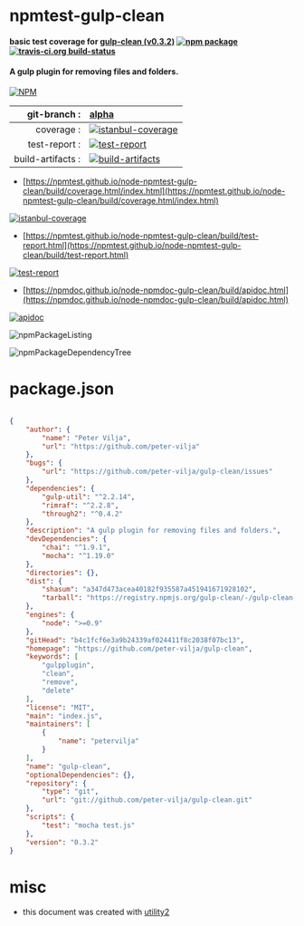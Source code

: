 # npmtest-gulp-clean

#### basic test coverage for  [gulp-clean (v0.3.2)](https://github.com/peter-vilja/gulp-clean)  [![npm package](https://img.shields.io/npm/v/npmtest-gulp-clean.svg?style=flat-square)](https://www.npmjs.org/package/npmtest-gulp-clean) [![travis-ci.org build-status](https://api.travis-ci.org/npmtest/node-npmtest-gulp-clean.svg)](https://travis-ci.org/npmtest/node-npmtest-gulp-clean)

#### A gulp plugin for removing files and folders.

[![NPM](https://nodei.co/npm/gulp-clean.png?downloads=true&downloadRank=true&stars=true)](https://www.npmjs.com/package/gulp-clean)

| git-branch : | [alpha](https://github.com/npmtest/node-npmtest-gulp-clean/tree/alpha)|
|--:|:--|
| coverage : | [![istanbul-coverage](https://npmtest.github.io/node-npmtest-gulp-clean/build/coverage.badge.svg)](https://npmtest.github.io/node-npmtest-gulp-clean/build/coverage.html/index.html)|
| test-report : | [![test-report](https://npmtest.github.io/node-npmtest-gulp-clean/build/test-report.badge.svg)](https://npmtest.github.io/node-npmtest-gulp-clean/build/test-report.html)|
| build-artifacts : | [![build-artifacts](https://npmtest.github.io/node-npmtest-gulp-clean/glyphicons_144_folder_open.png)](https://github.com/npmtest/node-npmtest-gulp-clean/tree/gh-pages/build)|

- [https://npmtest.github.io/node-npmtest-gulp-clean/build/coverage.html/index.html](https://npmtest.github.io/node-npmtest-gulp-clean/build/coverage.html/index.html)

[![istanbul-coverage](https://npmtest.github.io/node-npmtest-gulp-clean/build/screenCapture.buildCi.browser.%252Ftmp%252Fbuild%252Fcoverage.lib.html.png)](https://npmtest.github.io/node-npmtest-gulp-clean/build/coverage.html/index.html)

- [https://npmtest.github.io/node-npmtest-gulp-clean/build/test-report.html](https://npmtest.github.io/node-npmtest-gulp-clean/build/test-report.html)

[![test-report](https://npmtest.github.io/node-npmtest-gulp-clean/build/screenCapture.buildCi.browser.%252Ftmp%252Fbuild%252Ftest-report.html.png)](https://npmtest.github.io/node-npmtest-gulp-clean/build/test-report.html)

- [https://npmdoc.github.io/node-npmdoc-gulp-clean/build/apidoc.html](https://npmdoc.github.io/node-npmdoc-gulp-clean/build/apidoc.html)

[![apidoc](https://npmdoc.github.io/node-npmdoc-gulp-clean/build/screenCapture.buildCi.browser.%252Ftmp%252Fbuild%252Fapidoc.html.png)](https://npmdoc.github.io/node-npmdoc-gulp-clean/build/apidoc.html)

![npmPackageListing](https://npmtest.github.io/node-npmtest-gulp-clean/build/screenCapture.npmPackageListing.svg)

![npmPackageDependencyTree](https://npmtest.github.io/node-npmtest-gulp-clean/build/screenCapture.npmPackageDependencyTree.svg)



# package.json

```json

{
    "author": {
        "name": "Peter Vilja",
        "url": "https://github.com/peter-vilja"
    },
    "bugs": {
        "url": "https://github.com/peter-vilja/gulp-clean/issues"
    },
    "dependencies": {
        "gulp-util": "^2.2.14",
        "rimraf": "^2.2.8",
        "through2": "^0.4.2"
    },
    "description": "A gulp plugin for removing files and folders.",
    "devDependencies": {
        "chai": "^1.9.1",
        "mocha": "^1.19.0"
    },
    "directories": {},
    "dist": {
        "shasum": "a347d473acea40182f935587a451941671928102",
        "tarball": "https://registry.npmjs.org/gulp-clean/-/gulp-clean-0.3.2.tgz"
    },
    "engines": {
        "node": ">=0.9"
    },
    "gitHead": "b4c1fcf6e3a9b24339af024411f8c2038f07bc13",
    "homepage": "https://github.com/peter-vilja/gulp-clean",
    "keywords": [
        "gulpplugin",
        "clean",
        "remove",
        "delete"
    ],
    "license": "MIT",
    "main": "index.js",
    "maintainers": [
        {
            "name": "petervilja"
        }
    ],
    "name": "gulp-clean",
    "optionalDependencies": {},
    "repository": {
        "type": "git",
        "url": "git://github.com/peter-vilja/gulp-clean.git"
    },
    "scripts": {
        "test": "mocha test.js"
    },
    "version": "0.3.2"
}
```



# misc
- this document was created with [utility2](https://github.com/kaizhu256/node-utility2)
